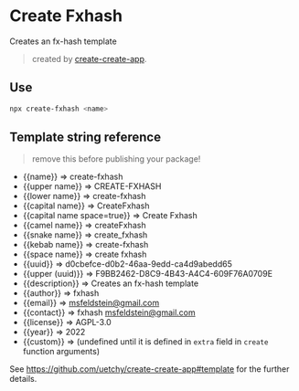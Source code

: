 # Create Fxhash

Creates an fx-hash template

> created by [create-create-app](https://github.com/uetchy/create-create-app).

## Use

```bash
npx create-fxhash <name>
```

## Template string reference

> remove this before publishing your package!

- {{name}} => create-fxhash
- {{upper name}} => CREATE-FXHASH
- {{lower name}} => create-fxhash
- {{capital name}} => CreateFxhash
- {{capital name space=true}} => Create Fxhash
- {{camel name}} => createFxhash
- {{snake name}} => create_fxhash
- {{kebab name}} => create-fxhash
- {{space name}} => create fxhash
- {{uuid}} => d0cbefce-d0b2-46aa-9edd-ca4d9abedd65
- {{upper (uuid)}} => F9BB2462-D8C9-4B43-A4C4-609F76A0709E
- {{description}} => Creates an fx-hash template
- {{author}} => fxhash
- {{email}} => msfeldstein@gmail.com
- {{contact}} => fxhash <msfeldstein@gmail.com>
- {{license}} => AGPL-3.0
- {{year}} => 2022
- {{custom}} =>  (undefined until it is defined in `extra` field in `create` function arguments)

See https://github.com/uetchy/create-create-app#template for the further details.
